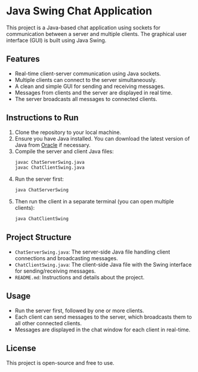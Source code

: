 # Java Swing Chat Application

This project is a Java-based chat application using sockets for communication between a server and multiple clients. The graphical user interface (GUI) is built using Java Swing.

## Features
- Real-time client-server communication using Java sockets.
- Multiple clients can connect to the server simultaneously.
- A clean and simple GUI for sending and receiving messages.
- Messages from clients and the server are displayed in real time.
- The server broadcasts all messages to connected clients.

## Instructions to Run
1. Clone the repository to your local machine.
2. Ensure you have Java installed. You can download the latest version of Java from [Oracle](https://www.oracle.com/java/technologies/javase-jdk11-downloads.html) if necessary.
3. Compile the server and client Java files:
    ```bash
    javac ChatServerSwing.java
    javac ChatClientSwing.java
    ```
4. Run the server first:
    ```bash
    java ChatServerSwing
    ```
5. Then run the client in a separate terminal (you can open multiple clients):
    ```bash
    java ChatClientSwing
    ```

## Project Structure
- `ChatServerSwing.java`: The server-side Java file handling client connections and broadcasting messages.
- `ChatClientSwing.java`: The client-side Java file with the Swing interface for sending/receiving messages.
- `README.md`: Instructions and details about the project.

## Usage
- Run the server first, followed by one or more clients.
- Each client can send messages to the server, which broadcasts them to all other connected clients.
- Messages are displayed in the chat window for each client in real-time.

## License
This project is open-source and free to use.
